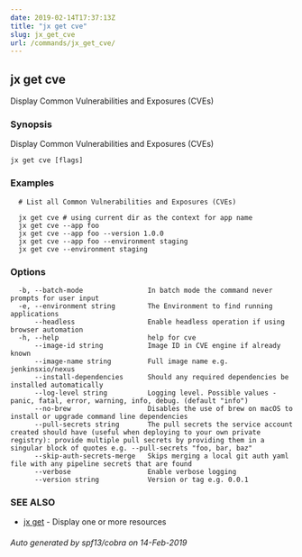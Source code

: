 ```yaml
---
date: 2019-02-14T17:37:13Z
title: "jx get cve"
slug: jx_get_cve
url: /commands/jx_get_cve/
---
```

## jx get cve

Display Common Vulnerabilities and Exposures (CVEs)

### Synopsis

Display Common Vulnerabilities and Exposures (CVEs)

```
jx get cve [flags]
```

### Examples

```
  # List all Common Vulnerabilities and Exposures (CVEs)
  
  jx get cve # using current dir as the context for app name
  jx get cve --app foo
  jx get cve --app foo --version 1.0.0
  jx get cve --app foo --environment staging
  jx get cve --environment staging
```

### Options

```
  -b, --batch-mode                In batch mode the command never prompts for user input
  -e, --environment string        The Environment to find running applications
      --headless                  Enable headless operation if using browser automation
  -h, --help                      help for cve
      --image-id string           Image ID in CVE engine if already known
      --image-name string         Full image name e.g. jenkinsxio/nexus 
      --install-dependencies      Should any required dependencies be installed automatically
      --log-level string          Logging level. Possible values - panic, fatal, error, warning, info, debug. (default "info")
      --no-brew                   Disables the use of brew on macOS to install or upgrade command line dependencies
      --pull-secrets string       The pull secrets the service account created should have (useful when deploying to your own private registry): provide multiple pull secrets by providing them in a singular block of quotes e.g. --pull-secrets "foo, bar, baz"
      --skip-auth-secrets-merge   Skips merging a local git auth yaml file with any pipeline secrets that are found
      --verbose                   Enable verbose logging
      --version string            Version or tag e.g. 0.0.1
```

### SEE ALSO

* [jx get](/commands/jx_get/)	 - Display one or more resources

###### Auto generated by spf13/cobra on 14-Feb-2019
